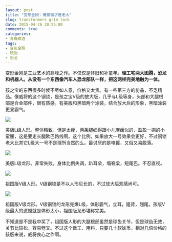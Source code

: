 ```yaml
---
layout: post
title: "变形金刚：俺钢锁才是老大"
slug: transformers grim lock
date: 2015-04-26 20:55:00
comments: true
categories:
- 青梅煮酒
tags:
- 变形金刚
- 玩物
- 恐龙
---
```


变形金刚是工业艺术的巅峰之作。不仅仅是怀旧和补童年。**理工宅两大图腾，恐龙和机器人。从没有一个东西像汽车人恐龙部队一样，把这两样完美地融为一体。**

孩之宝的东西很多时候不尽如人意，价格又太贵。有一些第三方的仿品，不乏精品。像威将的这个钢锁，是孩之宝V级的放大版，几乎与L级等身，头部和大腿根部是合金部件，很有质感。有美版和黑暗两个涂装，结合放大后的形象，黑暗涂装更显霸气。

![](http://pic.yupoo.com/leninlee/EBG8vXei/medish.jpg)

美版L级人形。整体精致，但是太瘦，两条腿细得跟小儿麻痺似的，盈盈一掬的小蛮腰，这是要走长腿欧巴路线啊。这个比例，如果放大一号效果会更好，不过钢锁老大比其它L级大一号不是理所当然的么。最讨厌的是电镀，又俗又易脱落。

![](http://pic.yupoo.com/leninlee/EBG8wf4l/medish.jpg)

美版L级龙形。非常失败。身体比例失调，趴耳朵，塌脊梁，短尾巴。不忍直视。

![](http://pic.yupoo.com/leninlee/EBG8wIB3/medish.jpg)

祖国版V级人形。V级钢锁是不以人形见长的，不过放大后观感尚可。

![](http://pic.yupoo.com/leninlee/EBG8x7KX/medish.jpg)

祖国版V级龙形。V级钢锁的龙形完爆L级，体形霸气，立耳，隆背，翘尾。孩版V级最大的遗憾就是体形太小，祖国版龙形堪称完美。

不知道是不是我中奖了，祖国版人形的大腿根部虽然是球齿关节，但是球齿无效，关节比较松，容易劈叉。不过这个做工、用料，只要几十软妹币，相对几倍价格的孩版来说，威将良心之作啊。
